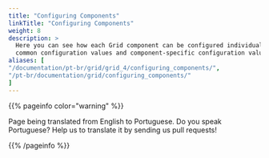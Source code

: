 ```yaml
---
title: "Configuring Components"
linkTitle: "Configuring Components"
weight: 8
description: >
  Here you can see how each Grid component can be configured individually based on
  common configuration values and component-specific configuration values.
aliases: [
"/documentation/pt-br/grid/grid_4/configuring_components/",
"/pt-br/documentation/grid/configuring_components/"
]
---
```


{{% pageinfo color="warning" %}}
<p class="lead">
   <i class="fas fa-language display-4"></i> 
   Page being translated from 
   English to Portuguese. Do you speak Portuguese? Help us to translate
   it by sending us pull requests!
</p>
{{% /pageinfo %}}
